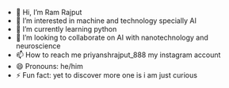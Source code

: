 - 👋 Hi, I’m Ram Rajput
- 👀 I’m interested in machine and technology  specially AI
- 🌱 I’m currently learning python
- 💞️ I’m looking to collaborate on AI with nanotechnology and neuroscience
- 📫 How to reach me priyanshrajput_888 my instagram account
- 😄 Pronouns: he/him
- ⚡ Fun fact: yet to discover more one is i am just curious

<!---
Ram4-Rajput/Ram4-Rajput is a ✨ special ✨ repository because its `README.md` (this file) appears on your GitHub profile.
You can click the Preview link to take a look at your changes.
--->
